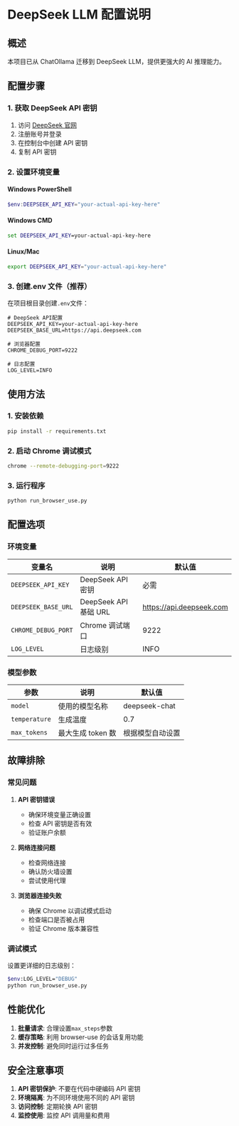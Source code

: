 # DeepSeek LLM 配置说明

## 概述

本项目已从 ChatOllama 迁移到 DeepSeek LLM，提供更强大的 AI 推理能力。

## 配置步骤

### 1. 获取 DeepSeek API 密钥

1. 访问 [DeepSeek 官网](https://platform.deepseek.com/)
2. 注册账号并登录
3. 在控制台中创建 API 密钥
4. 复制 API 密钥

### 2. 设置环境变量

#### Windows PowerShell

```powershell
$env:DEEPSEEK_API_KEY="your-actual-api-key-here"
```

#### Windows CMD

```cmd
set DEEPSEEK_API_KEY=your-actual-api-key-here
```

#### Linux/Mac

```bash
export DEEPSEEK_API_KEY="your-actual-api-key-here"
```

### 3. 创建.env 文件（推荐）

在项目根目录创建`.env`文件：

```env
# DeepSeek API配置
DEEPSEEK_API_KEY=your-actual-api-key-here
DEEPSEEK_BASE_URL=https://api.deepseek.com

# 浏览器配置
CHROME_DEBUG_PORT=9222

# 日志配置
LOG_LEVEL=INFO
```

## 使用方法

### 1. 安装依赖

```bash
pip install -r requirements.txt
```

### 2. 启动 Chrome 调试模式

```bash
chrome --remote-debugging-port=9222
```

### 3. 运行程序

```bash
python run_browser_use.py
```

## 配置选项

### 环境变量

| 变量名              | 说明                  | 默认值                   |
| ------------------- | --------------------- | ------------------------ |
| `DEEPSEEK_API_KEY`  | DeepSeek API 密钥     | 必需                     |
| `DEEPSEEK_BASE_URL` | DeepSeek API 基础 URL | https://api.deepseek.com |
| `CHROME_DEBUG_PORT` | Chrome 调试端口       | 9222                     |
| `LOG_LEVEL`         | 日志级别              | INFO                     |

### 模型参数

| 参数          | 说明              | 默认值           |
| ------------- | ----------------- | ---------------- |
| `model`       | 使用的模型名称    | deepseek-chat    |
| `temperature` | 生成温度          | 0.7              |
| `max_tokens`  | 最大生成 token 数 | 根据模型自动设置 |

## 故障排除

### 常见问题

1. **API 密钥错误**

   - 确保环境变量正确设置
   - 检查 API 密钥是否有效
   - 验证账户余额

2. **网络连接问题**

   - 检查网络连接
   - 确认防火墙设置
   - 尝试使用代理

3. **浏览器连接失败**
   - 确保 Chrome 以调试模式启动
   - 检查端口是否被占用
   - 验证 Chrome 版本兼容性

### 调试模式

设置更详细的日志级别：

```bash
$env:LOG_LEVEL="DEBUG"
python run_browser_use.py
```

## 性能优化

1. **批量请求**: 合理设置`max_steps`参数
2. **缓存策略**: 利用 browser-use 的会话复用功能
3. **并发控制**: 避免同时运行过多任务

## 安全注意事项

1. **API 密钥保护**: 不要在代码中硬编码 API 密钥
2. **环境隔离**: 为不同环境使用不同的 API 密钥
3. **访问控制**: 定期轮换 API 密钥
4. **监控使用**: 监控 API 调用量和费用
